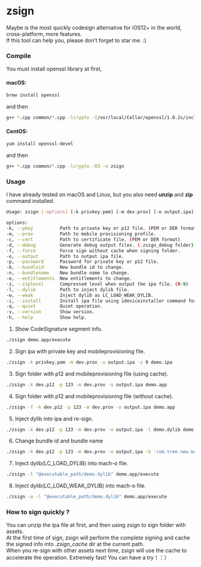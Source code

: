 # zsign
Maybe is the most quickly codesign alternative for iOS12+ in the world, cross-platform, more features.  
If this tool can help you, please don't forget to star me. :) 

### Compile
You must install openssl library at first,

#### macOS:
```bash
brew install openssl
```
and then
```bash
g++ *.cpp common/*.cpp -lcrypto -I/usr/local/Cellar/openssl/1.0.2s/include -L/usr/local/Cellar/openssl/1.0.2s/lib -O3 -o zsign
```

#### CentOS:
```bash
yum install openssl-devel
```
and then
```bash
g++ *.cpp common/*.cpp -lcrypto -O3 -o zsign
```

### Usage
I have already tested on macOS and Linux, but you also need **unzip** and **zip** command installed.

```bash
Usage: zsign [-options] [-k privkey.pem] [-m dev.prov] [-o output.ipa] file|folder

options:
-k, --pkey          Path to private key or p12 file. (PEM or DER format)
-m, --prov          Path to mobile provisioning profile.
-c, --cert          Path to certificate file. (PEM or DER format)
-d, --debug         Generate debug output files. (.zsign_debug folder)
-f, --force         Force sign without cache when signing folder.
-o, --output        Path to output ipa file.
-p, --password      Password for private key or p12 file.
-b, --bundleid      New bundle id to change.
-n, --bundlename    New bundle name to change.
-e, --entitlements  New entitlements to change.
-z, --ziplevel      Compressed level when output the ipa file. (0-9)
-l, --dylib         Path to inject dylib file.
-w, --weak          Inject dylib as LC_LOAD_WEAK_DYLIB.
-i, --install       Install ipa file using ideviceinstaller command for test.
-q, --quiet         Quiet operation.
-v, --version       Show version.
-h, --help          Show help.
```

1. Show CodeSignature segment info.
```bash
./zsign demo.app/execute
```

2. Sign ipa with private key and mobileprovisioning file.
```bash
./zsign -k privkey.pem -m dev.prov -o output.ipa -z 9 demo.ipa
```

3. Sign folder with p12 and mobileprovisioning file (using cache).
```bash
./zsign -k dev.p12 -p 123 -m dev.prov -o output.ipa demo.app
```

4. Sign folder with p12 and mobileprovisioning file (without cache).
```bash
./zsign -f -k dev.p12 -p 123 -m dev.prov -o output.ipa demo.app
```

5. Inject dylib into ipa and re-sign.
```bash
./zsign -k dev.p12 -p 123 -m dev.prov -o output.ipa -l demo.dylib demo.ipa 
```

6. Change bundle id and bundle name
```bash
./zsign -k dev.p12 -p 123 -m dev.prov -o output.ipa -b 'com.tree.new.bee' -n 'TreeNewBee' demo.ipa
```

7. Inject dylib(LC_LOAD_DYLIB) into mach-o file.
```bash
./zsign -l "@executable_path/demo.dylib" demo.app/execute
```

8. Inject dylib(LC_LOAD_WEAK_DYLIB) into mach-o file.
```bash
./zsign -w -l "@executable_path/demo.dylib" demo.app/execute
```

### How to sign quickly ?
You can unzip the ipa file at first, and then using zsign to sign folder with assets.  
At the first time of sign, zsign will perform the complete signing and cache the signed info into *.zsign_cache* dir at the current path.  
When you re-sign with other assets next time, zsign will use the cache to accelerate the operation. Extremely fast! You can have a try！：）